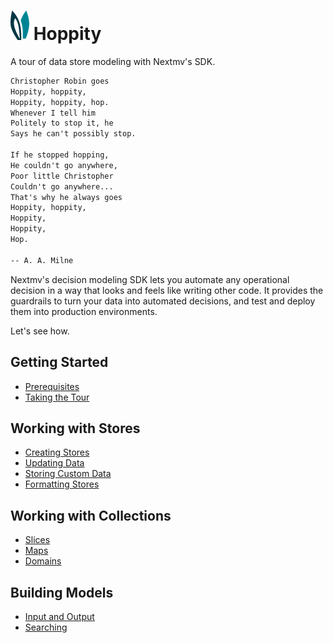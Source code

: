 # ![ears](img/ears.png) Hoppity

A tour of data store modeling with Nextmv's SDK.

```txt
Christopher Robin goes
Hoppity, hoppity,
Hoppity, hoppity, hop.
Whenever I tell him
Politely to stop it, he
Says he can't possibly stop.

If he stopped hopping,
He couldn't go anywhere,
Poor little Christopher
Couldn't go anywhere...
That's why he always goes
Hoppity, hoppity,
Hoppity,
Hoppity,
Hop.

-- A. A. Milne
```

Nextmv's decision modeling SDK lets you automate any operational decision in a
way that looks and feels like writing other code. It provides the guardrails to
turn your data into automated decisions, and test and deploy them into
production environments.

Let's see how.

## Getting Started

- [Prerequisites](getting-started/prerequisites.md)
- [Taking the Tour](getting-started/taking-the-tour.md)

## Working with Stores

- [Creating Stores](working-with-stores/creating-stores.md)
- [Updating Data](working-with-stores/updating-data.md)
- [Storing Custom Data](working-with-stores/storing-custom-data.md)
- [Formatting Stores](working-with-stores/formatting-stores.md)

## Working with Collections

- [Slices](working-with-collections/slices.md)
- [Maps](working-with-collections/maps.md)
- [Domains](working-with-collections/domains.md)

## Building Models

- [Input and Output](building-models/input-and-output.md)
- [Searching](building-models/searching.md)
